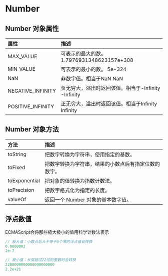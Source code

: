 # Number

## Number 对象属性 <a id="number&#x5BF9;&#x8C61;"></a>

| 属性 | 描述 |
| :--- | :--- |
| MAX\_VALUE | 可表示的最大的数。                     1.7976931348623157e+308 |
| MIN\_VALUE | 可表示的最小的数。                     5e-324 |
| NaN | 非数字值。相当于NaN                                           NaN |
| NEGATIVE\_INFINITY | 负无穷大，溢出时返回该值。相当于-Infinity       -Infinity |
| POSITIVE\_INFINITY | 正无穷大，溢出时返回该值。相当于Infinity        Infinity |

## Number 对象方法 <a id="number-&#x5BF9;&#x8C61;&#x65B9;&#x6CD5;"></a>

| 方法 | 描述 |
| :--- | :--- |
| toString | 把数字转换为字符串，使用指定的基数。 |
| toFixed | 把数字转换为字符串，结果的小数点后有指定位数的数字。 |
| toExponential | 把对象的值转换为指数计数法。 |
| toPrecision | 把数字格式化为指定的长度。 |
| valueOf | 返回一个 Number 对象的基本数字值。 |

## 浮点数值

ECMAScript会将那些极大极小的值用科学计数法表示

```javascript
// 极大值：小数点后大于等于6个零的浮点值会转换
0.0000002
2e-7

// 极小值：长度超过22位的整数时会转换
2200000000000000000000
2.2e+21
```

